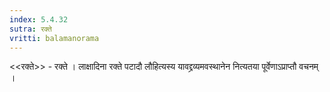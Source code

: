 ```yaml
---
index: 5.4.32
sutra: रक्ते
vritti: balamanorama
---
```


<<रक्ते>> - रक्ते । लाक्षादिना रक्ते पटादौ लौहित्यस्य यावद्द्रव्यमवस्थानेन नित्यतया पूर्वेणाऽप्राप्तौ वचनम् ।